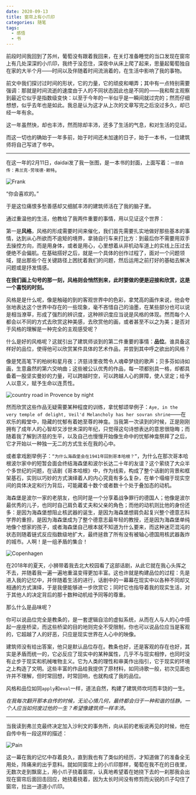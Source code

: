 ```yaml
---
date: 2020-09-13
title: 窗帘上有小爪印
categories: 随笔
tags:
  - 感悟
  - 书
---
```


前段时间我回到了苏州，葡萄没有跟着我回来，在关灯准备睡觉的当口发现在窗帘上有几处深深的小爪印，我终于没忍住，深夜中从床上爬了起来，思量起葡萄独自在家的大半个月——时间以及伴随着时间流淌着的，在生活中影响了我的事物。

<!--more-->

前文中我们探讨过时间的形状，它的力量，它的顽皮和嘲弄；其中有一点特别需要强调：那就是时间流逝的速度由于人的不同状态因此也是不同的——我和帮主观察到最近它似乎是指数级变快：以至于今年的一半似乎是一瞬间就过完的；然而仔细想想，似乎去年也是如此。我总是认为这才从上次的文章写完之后没过多久，却已经一年有余。

这一年虽然快，却也丰沛，然而除却丰沛，还多了生活的气息，和对生活的见证。

而这一切也的确始于一年多前，始于时间还未加速的日子，始于一本书，一位建筑师将自己写进了书中。

***

在这一年的2月11日，daidai发了我一张图，是一本书的封面，上面写着：`一部自传：弗兰克·劳埃德·赖特`。

![Frank](https://blog.thrimbda.com/uploads/2020/09/13/frank.jpg)

“你会喜欢的。”

于是这位痛恨多愁善感却又细腻丰沛的建筑师活在了我的脑子里。

通过重温他的生活，他教给了我两件重要的事情，用以见证这个世界：

第一是**风格**，风格的形成需要时间来催化，我们首先需要扎实地做好那些基本的事情，达到从心所欲而不逾矩的境界，拿骑自行车来打比方：到最后你不需要用双手去操控方向，而是用身体，或者是用心，心里想着从非机动车道上的实线上压过去便绝不会偏航。在基础搭好之后，就是一个具体的创作过程了，面对一个问题领域，提出那些个在关键路径上困扰着我们的问题，然后运用之前打好的基础去解决问题或是抒发情感。

**在我们画上句号的那一刻，风格则会悄然到来，此时要做的便是迎接和欣赏，这是一个喜悦的时刻。**

风格是是什么呢，像是触碰的到的客观世界中的色彩，拿梵高的画作来说，他会夸张地表达这个世界中存在的一些现象，毫不吝惜自己的油墨，在某些部分也可以说是相当潦草，形成了强烈的辨识度，这种辨识度应当说是风格的体现。然而每个人都会以不同的方式去欣赏这种美感，去欣赏他的画，或者甚至不以之为美；是否对于风格的理解是一种完全的主观感受呢？

什么是好的风格呢？这就引出了建筑师谈到的第二件重要的事情：**品位**。谁具备这样好的品位，使得他可以欣赏某件具体的艺术作品，并尝到其中呼之欲出的风格？

像是梵高笔下的柏树和星月夜；济慈诗里夜莺令人魂牵梦绕的歌声；贝多芬如诗如画，生意盎然的第六交响曲；这些被公认优秀的作品，每一项都别具一格，却都具备着一股坚实曼妙的力量，可以跨越时空，可以跨越人心的屏障，使人坚定；给予人以意义，赋予生命以连贯性。

![country road in Provence by night](https://blog.thrimbda.com/uploads/2020/09/13/Country_road_in_Provence_by_night.jpg)

然而欣赏这些作品无疑需要某种程度的训练，拿忧郁颂举例子：`Aye, in the very temple of delight, Veil'd Melancholy has her sovran shrine`——在欢乐的殿堂中，隐藏的忧郁有着她至尊的神龛。当我第一次读到的时候，正是刚刚拥有了成年人的心智却又涉世未深的年纪，只觉得这句诗想表达的意思很隐晦；而随着我了解到济慈的生平，以及自己也慢慢开始像生命中的忧郁神龛祭拜了之后，它才开始以一种独一无二的方式生长在我的心中。

或者拿戏剧举例子：`“为什么海森堡会在1941年回到哥本哈根？”`，为什么在那次哥本哈根波尔家中的短暂会面会终结海森堡和波尔长达二十年的友谊？这个萦绕了大众半个多世纪的问题，在话剧《哥本哈根》中，作为线索，构成了整个话剧的背景和框架基石，实则以巧妙的方式演绎着人的内心究竟有多么复杂，在单个塌缩于现实空间的具体决定和行为背后，可能藏着十数个或者数十个处于叠加态的动机。

海森堡是波尔一家的老朋友，也同时是一个分享着战争罪行的德国人；他像是波尔最优秀的儿子，也同时自己肩负着丈夫和父亲的角色；而他的动机则比他的身份还多：是因为海森堡想阻止核武器的诞生，是因为海森堡想肩负起复兴整个德意志科学界的重担，是因为海森堡成为了整个德意志最年轻的教授，还是因为海森堡单纯地像个想家的孩子，或者海森堡自己根本就不知道为什么要来，而这种迷茫混沌的状态则随着链式反应指数级地扩大，最终拯救了所有没有被轴心德国用核武器轰炸的城市。人啊！是一组矛盾的集合！

![Copenhagen](https://blog.thrimbda.com/uploads/2020/09/13/copenhagen.jpg)

在2018年的夏天，小狮带着我去北大校园看了这部话剧，从此它就在我心头挥之不去，并随着我一遍一遍地重温变得更加丰富。这也许就是构建品位的过程：先是进入我的记忆中，并伴随着生活的进行，话剧中的一幕幕在现实中以各种不同却又相通的方式演绎，于是我便能够进一步欣赏它；同时它也指导着我的现实生活，对于其他人的决定背后的那十数种动机给予同等的尊重。

那么什么是品味呢？

你可以说品位完全是教条的，是一套逻辑自洽的虚拟系统，从而在人与人的心中搭起一座座桥梁，而这些桥梁的目的地则完全不受限制，你也可以说品位应当是客观的，它超越了人的好恶，只应是现实世界在人心中的映像。

建筑师没有给出答案，他只是默认品位存在。教条也好，还是客观的存在也好，其实是矛盾而统一的，它必反应了现实中的某种属性，几乎不与现实相悖，也同时没有止步于现实和机械唯物主义。它为人类的理性和审美作出指引，它于现实的环境之上构造了文明。这些丰富的作品给我提供了原材料，如同诗歌一般，初次见面也许并不理解，但时常回想，时常回响，也就构成了我的品位。

风格和品位如同`apply`和`eval`一样，道法自然，构建了建筑师坎坷而丰饶的一生。

*在我每次翻开那本自传的时候，无论心情几何，最终都会归于一种和谐的恬静。一个人应当如何度过他的一生？希望像建筑师一样丰沛。*

***

当我读到弗兰克最终决定加入沙利文的事务所，向从前的老板说再见的时候，他在自传中有一段这样的描述：

![Pain](https://blog.thrimbda.com/uploads/2020/09/13/pain.jpg)

这一幕在我的记忆中存着良久，直到我也有了类似的经历，才知道做了的准备全无用处，阵痛来的出乎意料。就如同窗帘上的小爪印那样，葡萄在我不在的日夜里，无数次走到飘窗上，用小爪子挠着窗帘，认真地希望着在她挠下去的一刹那我会出现在窗帘后面回击回应，她挠着挠着，因为太长时间没有修剪而尖锐的爪子勾住了窗帘，拉出一道道小爪印。